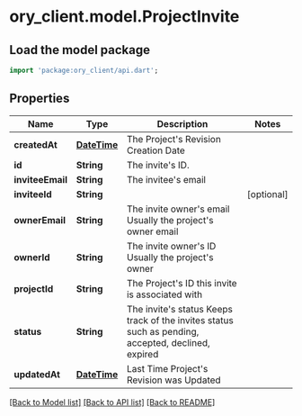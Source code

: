 # ory_client.model.ProjectInvite

## Load the model package
```dart
import 'package:ory_client/api.dart';
```

## Properties
Name | Type | Description | Notes
------------ | ------------- | ------------- | -------------
**createdAt** | [**DateTime**](DateTime.md) | The Project's Revision Creation Date | 
**id** | **String** | The invite's ID. | 
**inviteeEmail** | **String** | The invitee's email | 
**inviteeId** | **String** |  | [optional] 
**ownerEmail** | **String** | The invite owner's email Usually the project's owner email | 
**ownerId** | **String** | The invite owner's ID Usually the project's owner | 
**projectId** | **String** | The Project's ID this invite is associated with | 
**status** | **String** | The invite's status Keeps track of the invites status such as pending, accepted, declined, expired | 
**updatedAt** | [**DateTime**](DateTime.md) | Last Time Project's Revision was Updated | 

[[Back to Model list]](../README.md#documentation-for-models) [[Back to API list]](../README.md#documentation-for-api-endpoints) [[Back to README]](../README.md)


